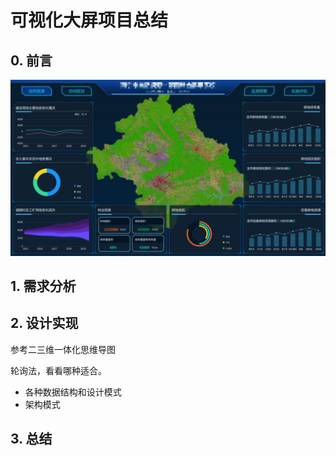 # 可视化大屏项目总结

## 0. 前言

![](../.vuepress/public/images/2021-03-15-16-32-33.png)

## 1. 需求分析



## 2. 设计实现

参考二三维一体化思维导图

轮询法，看看哪种适合。
- 各种数据结构和设计模式
- 架构模式

## 3. 总结